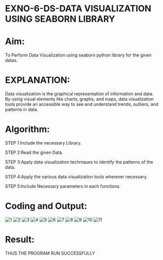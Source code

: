 # EXNO-6-DS-DATA VISUALIZATION USING SEABORN LIBRARY

# Aim:
  To Perform Data Visualization using seaborn python library for the given datas.

# EXPLANATION:
Data visualization is the graphical representation of information and data. By using visual elements like charts, graphs, and maps, data visualization tools provide an accessible way to see and understand trends, outliers, and patterns in data.

# Algorithm:
STEP 1:Include the necessary Library.

STEP 2:Read the given Data.

STEP 3:Apply data visualization techniques to identify the patterns of the data.

STEP 4:Apply the various data visualization tools wherever necessary.

STEP 5:Include Necessary parameters in each functions.

# Coding and Output:
![1](https://github.com/user-attachments/assets/e3725309-ff4d-41f3-bdf8-5aa82247ce15)
![2](https://github.com/user-attachments/assets/28039c4c-2da5-4b58-bde6-4b873dbbf8ec)
![3](https://github.com/user-attachments/assets/1963f92a-b157-4248-aedd-36f1ad6bedff)
![4](https://github.com/user-attachments/assets/ee1a78d7-1979-41c5-8449-b9353b32b7ac)
![5](https://github.com/user-attachments/assets/4e0ef582-f057-4129-a7c9-aa48c486c27a)
![6](https://github.com/user-attachments/assets/9c6f9f5f-1cc8-4aad-abc4-8cd29941ba4c)
![7](https://github.com/user-attachments/assets/e8b86779-7daa-4056-ab49-7242266564ae)
![8](https://github.com/user-attachments/assets/6ec6c7f4-7613-4197-89f4-dde7b756a8cd)
![9](https://github.com/user-attachments/assets/16f5d27c-ba57-462c-b374-7026139503b6)
![10](https://github.com/user-attachments/assets/208707b5-3b56-4961-8f50-e79df783abad)
![11](https://github.com/user-attachments/assets/b5d76536-0e66-4cb1-b8ad-f6e3564efb83)





# Result:
THUS THE PROGRAM RUN SUCCESSFULLY
